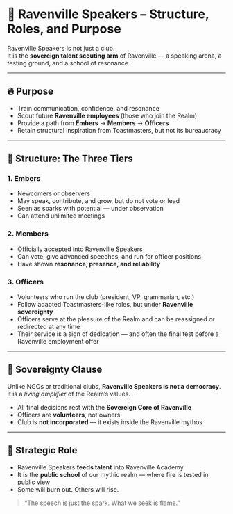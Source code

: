 
# 📣 Ravenville Speakers – Structure, Roles, and Purpose

Ravenville Speakers is not just a club.  
It is the **sovereign talent scouting arm** of Ravenville — a speaking arena, a testing ground, and a school of resonance.

---

## 🔥 Purpose

- Train communication, confidence, and resonance
- Scout future **Ravenville employees** (those who join the Realm)
- Provide a path from **Embers** → **Members** → **Officers**
- Retain structural inspiration from Toastmasters, but not its bureaucracy

---

## 🧱 Structure: The Three Tiers

### 1. **Embers**
- Newcomers or observers
- May speak, contribute, and grow, but do not vote or lead
- Seen as sparks with potential — under observation
- Can attend unlimited meetings

### 2. **Members**
- Officially accepted into Ravenville Speakers
- Can vote, give advanced speeches, and run for officer positions
- Have shown **resonance, presence, and reliability**

### 3. **Officers**
- Volunteers who run the club (president, VP, grammarian, etc.)
- Follow adapted Toastmasters-like roles, but under **Ravenville sovereignty**
- Officers serve at the pleasure of the Realm and can be reassigned or redirected at any time
- Their service is a sign of dedication — and often the final test before a Ravenville employment offer

---

## 🏰 Sovereignty Clause

Unlike NGOs or traditional clubs, **Ravenville Speakers is not a democracy**.  
It is a *living amplifier* of the Realm’s values.

- All final decisions rest with the **Sovereign Core of Ravenville**
- Officers are **volunteers**, not owners
- Club is **not incorporated** — it exists inside the Ravenville mythos

---

## 🎯 Strategic Role

- Ravenville Speakers **feeds talent** into Ravenville Academy
- It is the **public school** of our mythic realm — where fire is tested in public view
- Some will burn out. Others will rise.

> “The speech is just the spark. What we seek is flame.”

